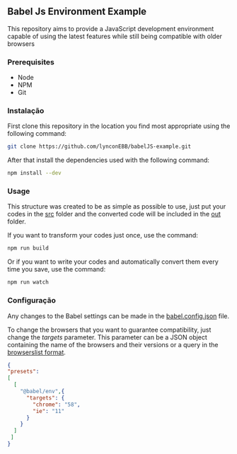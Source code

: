 ## Babel Js Environment Example

This repository aims to provide a JavaScript development environment capable of using the latest features while still being compatible with older browsers
### Prerequisites

- Node
- NPM
- Git

### Instalação


First clone this repository in the location you find most appropriate using the following command:
```bash
git clone https://github.com/lynconEBB/babelJS-example.git
``` 

After that install the dependencies used with the following command:
```bash
npm install --dev
```

### Usage

This structure was created to be as simple as possible to use, just put your codes in the [src](https://github.com/lynconEBB/babelJS-example/tree/master/src) folder  and the converted code will be included in the [out](https://github.com/lynconEBB/babelJS-example/tree/master/out) folder.
 
If you want to transform your codes just once, use the command:
```bash
npm run build 
```

Or if you want to write your codes and automatically convert them every time you save, use the command:
```bash
npm run watch
```

### Configuração

Any changes to the Babel settings can be made in the [babel.config.json](https://github.com/lynconEBB/babelJS-example/blob/master/babel.config.json) file.

To change the browsers that you want to guarantee compatibility, just change the _targets_ parameter. This parameter can be a JSON object containing the name of the browsers and their versions or a query in the [browserslist format](https://github.com/browserslist/browserslist#queries).
```JSON
{
"presets": 
[
  [
    "@babel/env",{
      "targets": {
        "chrome": "58",
        "ie": "11"  
      }  
    }
  ]
 ]
}
```